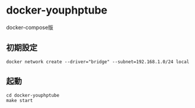 # docker-youphptube
docker-compose版


## 初期設定
```
docker network create --driver="bridge" --subnet=192.168.1.0/24 local
```

## 起動

```
cd docker-youphptube
make start
```


